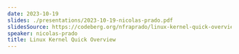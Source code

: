 ```yaml
---
date: 2023-10-19
slides: ./presentations/2023-10-19-nicolas-prado.pdf
slidesSource: https://codeberg.org/nfraprado/linux-kernel-quick-overview-slides
speaker: nicolas-prado
title: Linux Kernel Quick Overview
---
```

